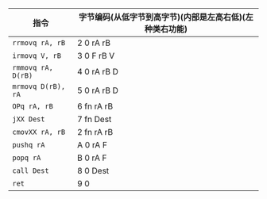 |指令|字节编码(从低字节到高字节)(内部是左高右低)(左种类右功能)|
|-|-|
|`rrmovq rA, rB`|2 0 rA rB|
|`irmovq V, rB`|3 0 F rB V|
|`rmmovq rA, D(rB)`|4 0 rA rB D|
|`mrmovq D(rB), rA`|5 0 rA rB D|
|`OPq rA, rB`|6 fn rA rB|
|`jXX Dest`|7 fn Dest|
|`cmovXX rA, rB`|2 fn rA rB|
|`pushq rA`|A 0 rA F|
|`popq rA`|B 0 rA F|
|`call Dest`|8 0 Dest|
|`ret`|9 0|